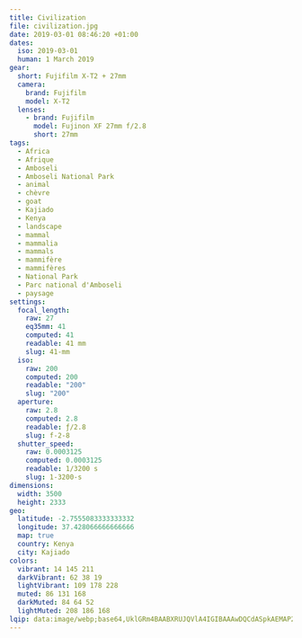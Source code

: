 ```yaml
---
title: Civilization
file: civilization.jpg
date: 2019-03-01 08:46:20 +01:00
dates:
  iso: 2019-03-01
  human: 1 March 2019
gear:
  short: Fujifilm X-T2 + 27mm
  camera:
    brand: Fujifilm
    model: X-T2
  lenses:
    - brand: Fujifilm
      model: Fujinon XF 27mm f/2.8
      short: 27mm
tags:
  - Africa
  - Afrique
  - Amboseli
  - Amboseli National Park
  - animal
  - chèvre
  - goat
  - Kajiado
  - Kenya
  - landscape
  - mammal
  - mammalia
  - mammals
  - mammifère
  - mammifères
  - National Park
  - Parc national d'Amboseli
  - paysage
settings:
  focal_length:
    raw: 27
    eq35mm: 41
    computed: 41
    readable: 41 mm
    slug: 41-mm
  iso:
    raw: 200
    computed: 200
    readable: "200"
    slug: "200"
  aperture:
    raw: 2.8
    computed: 2.8
    readable: ƒ/2.8
    slug: f-2-8
  shutter_speed:
    raw: 0.0003125
    computed: 0.0003125
    readable: 1/3200 s
    slug: 1-3200-s
dimensions:
  width: 3500
  height: 2333
geo:
  latitude: -2.7555083333333332
  longitude: 37.428066666666666
  map: true
  country: Kenya
  city: Kajiado
colors:
  vibrant: 14 145 211
  darkVibrant: 62 38 19
  lightVibrant: 109 178 228
  muted: 86 131 168
  darkMuted: 84 64 52
  lightMuted: 208 186 168
lqip: data:image/webp;base64,UklGRm4BAABXRUJQVlA4IGIBAAAwDQCdASpkAEMAP22ixVi0rDElLrn8opAtiWMAycQFlfcONQPFUjMsEMAD7FwYLu2aVNxRaJw+1ruJpUxG7nT88FMOjJO+4X5nQXPBbJI9RbIrqAfZ2qkxEqy/X/akyk1qg4f0+eB60okadWgat5+QWzAA1oLmenbqerHlXpxLLvcqTvAnYfSy58D34Ll1IxkUbYZndwEimdvwdyOBMMHga4ulhlB6zSnly10gWalaG+XRXifQAoafVVx4GYl7FrRnPQDpLVPb4Cgvcfksvi2bZNtmfj4iDCc58PoEUlqHkxu4uaKGf1UapzgDxHHmuB1wOe85DTXmvmbdMAJ87VB0+qV5LS9R00yx5GSEUimoBI2AhxPIpZPWblfAzsKk8ygVks8e9BvN0B+qQKF8Lp0Cu2K2ob3WKV+j871fET1jSI1WBMwemBejA2uGd77/2F3BFb1n8Zxgyq9s0CiiyQAAAAA=
---
```



